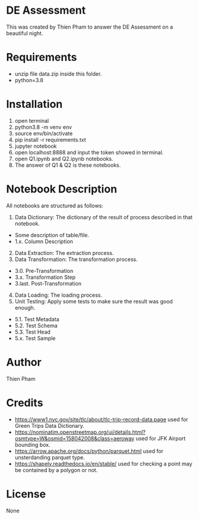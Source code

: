 # DE Assessment
This was created by Thien Pham to answer the DE Assessment on a beautiful night.

# Requirements

- unzip file data.zip inside this folder.
- python=3.8

# Installation

1. open terminal
2. python3.8 -m venv env
3. source env/bin/activate
4. pip install -r requirements.txt
5. jupyter notebook
6. open localhost:8888 and input the token showed in terminal.
7. open Q1.ipynb and Q2.ipynb notebooks.
8. The answer of Q1 & Q2 is these notebooks.

# Notebook Description

All notebooks are structured as follows:
1. Data Dictionary: The dictionary of the result of process described in that notebook.
  - Some description of table/file.
  - 1.x. Column Description
2. Data Extraction: The extraction process.
3. Data Transformation: The transformation process.
  - 3.0. Pre-Transformation
  - 3.x. Transformation Step
  - 3.last. Post-Transformation
4. Data Loading: The loading process.
5. Unit Testing: Apply some tests to make sure the result was good enough.
  - 5.1. Test Metadata
  - 5.2. Test Schema
  - 5.3. Test Head
  - 5.x. Test Sample

# Author
Thien Pham

# Credits

- https://www1.nyc.gov/site/tlc/about/tlc-trip-record-data.page used for Green Trips Data Dictionary.
- https://nominatim.openstreetmap.org/ui/details.html?osmtype=W&osmid=158042008&class=aeroway used for JFK Airport bounding box.
- https://arrow.apache.org/docs/python/parquet.html used for unsterdanding parquet type.
- https://shapely.readthedocs.io/en/stable/ used for checking a point may be contained by a polygon or not.


# License
None
